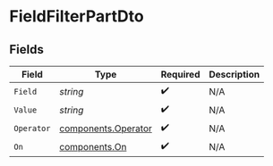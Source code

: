 # FieldFilterPartDto


## Fields

| Field                                                      | Type                                                       | Required                                                   | Description                                                |
| ---------------------------------------------------------- | ---------------------------------------------------------- | ---------------------------------------------------------- | ---------------------------------------------------------- |
| `Field`                                                    | *string*                                                   | :heavy_check_mark:                                         | N/A                                                        |
| `Value`                                                    | *string*                                                   | :heavy_check_mark:                                         | N/A                                                        |
| `Operator`                                                 | [components.Operator](../../models/components/operator.md) | :heavy_check_mark:                                         | N/A                                                        |
| `On`                                                       | [components.On](../../models/components/on.md)             | :heavy_check_mark:                                         | N/A                                                        |